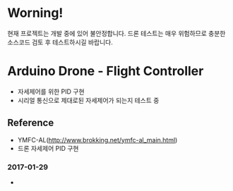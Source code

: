 # Worning!
현재 프로젝트는 개발 중에 있어 불안정합니다. 드론 테스트는 매우 위험하므로 충분한 소스코드 검토 후 테스트하시길 바랍니다.

# Arduino Drone - Flight Controller
+ 자세제어를 위한 PID 구현
+ 시리얼 통신으로 제대로된 자세제어가 되는지 테스트 중

## Reference
+ YMFC-AL(http://www.brokking.net/ymfc-al_main.html)
+ 드론 자세제어 PID 구현

### 2017-01-29
+   
